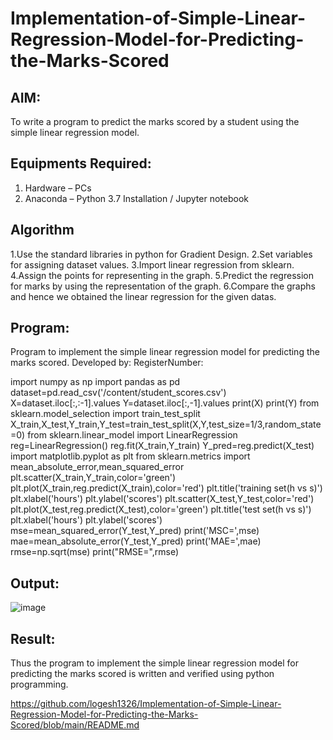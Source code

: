# Implementation-of-Simple-Linear-Regression-Model-for-Predicting-the-Marks-Scored

## AIM:
To write a program to predict the marks scored by a student using the simple linear regression model.

## Equipments Required:
1. Hardware – PCs
2. Anaconda – Python 3.7 Installation / Jupyter notebook

## Algorithm
1.Use the standard libraries in python for Gradient Design.
2.Set variables for assigning dataset values.
3.Import linear regression from sklearn.
4.Assign the points for representing in the graph.
5.Predict the regression for marks by using the representation of the graph.
6.Compare the graphs and hence we obtained the linear regression for the given datas.

## Program:

Program to implement the simple linear regression model for predicting the marks scored.
Developed by: 
RegisterNumber:  

import numpy as np
import pandas as pd
dataset=pd.read_csv('/content/student_scores.csv')
X=dataset.iloc[:,:-1].values
Y=dataset.iloc[:,-1].values
print(X)
print(Y)
from sklearn.model_selection import train_test_split
X_train,X_test,Y_train,Y_test=train_test_split(X,Y,test_size=1/3,random_state=0)
from sklearn.linear_model import LinearRegression
reg=LinearRegression()
reg.fit(X_train,Y_train)
Y_pred=reg.predict(X_test)
import matplotlib.pyplot as plt
from sklearn.metrics import mean_absolute_error,mean_squared_error
plt.scatter(X_train,Y_train,color='green')
plt.plot(X_train,reg.predict(X_train),color='red')
plt.title('training set(h vs s)')
plt.xlabel('hours')
plt.ylabel('scores')
plt.scatter(X_test,Y_test,color='red')
plt.plot(X_test,reg.predict(X_test),color='green')
plt.title('test set(h vs s)')
plt.xlabel('hours')
plt.ylabel('scores')
mse=mean_squared_error(Y_test,Y_pred)
print('MSC=',mse)
mae=mean_absolute_error(Y_test,Y_pred)
print('MAE=',mae)
rmse=np.sqrt(mse)
print("RMSE=",rmse)


## Output:
![image](https://github.com/logesh1326/Implementation-of-Simple-Linear-Regression-Model-for-Predicting-the-Marks-Scored/assets/153622874/45638176-40c6-4ac3-bf84-f502393c2811)



## Result:
Thus the program to implement the simple linear regression model for predicting the marks scored is written and verified using python programming.


https://github.com/logesh1326/Implementation-of-Simple-Linear-Regression-Model-for-Predicting-the-Marks-Scored/blob/main/README.md
